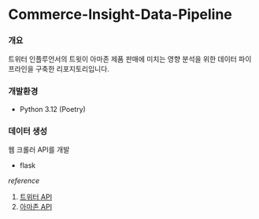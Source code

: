 # Commerce-Insight-Data-Pipeline

### 개요
트위터 인플루언서의 트윗이 아마존 제품 판매에 미치는 영향 분석을 위한 데이터 파이프라인을 구축한 리포지토리입니다.

### 개발환경
* Python 3.12 (Poetry)

### 데이터 생성 
웹 크롤러 API를 개발
* flask

*reference*
1. [트위터 API](https://rapidapi.com/omarmhaimdat/api/twitter154)
2. [아마존 API](https://rapidapi.com/letscrape-6bRBa3QguO5/api/real-time-amazon-data)

